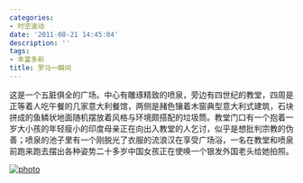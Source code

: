 ```yaml
---
categories:
- 时空波动
date: '2011-08-21 14:45:04'
description: ''
tags:
- 丰富多彩
title: 罗马一瞬间
---
```

这是一个五脏俱全的广场。中心有雕琢精致的喷泉，旁边有四世纪的教堂，四周是正等着人吃午餐的几家意大利餐馆，两侧是赭色镶着木窗典型意大利式建筑，石块拼成的鱼鳞状地面随机摆放着风格与环境颇搭配的垃圾筒。教堂门口有一个抱着一岁大小孩的年轻瘦小的印度母亲正在向出入教堂的人乞讨，似乎是想批判宗教的伪善；喷泉的池子里有一个刚脱光了衣服的流浪汉在享受广场浴，一名在教堂和喷泉前跑来跑去摆出各种姿势二十多岁中国女孩正在使唤一个银发外国老头给她拍照。



[![](http://boke.9cheng.de/wp-content/uploads/2011/08/photo1-1024x285.jpg "photo")](http://boke.9cheng.de/wp-content/uploads/2011/08/photo1.jpg)


